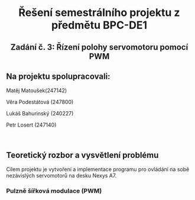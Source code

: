 <h1 align="center"> Řešení semestrálního projektu z předmětu BPC-DE1</h1>
<h2 align="center">Zadání č. 3: Řízení polohy servomotoru pomocí PWM </h2>

<div>
  <h2>Na projektu spolupracovali:</h2>
  <p>Matěj Matoušek(247142)</p>
  <p>Věra Podestátová (247800)</p>
  <p>Lukáš Bahurinský (240227)</p>
  <p>Petr Losert (247140)</p>
</div>
<br>
<div>
  <h2>Teoretický rozbor a vysvětlení problému</h2>
  <p>Cílem projektu je vytvoření a implementace programu pro ovládání na sobě nezávislých servomotorů na desku Nexys A7.  </p>
  <p><h3>Pulzně šířková modulace (PWM)</h3>
</div>







